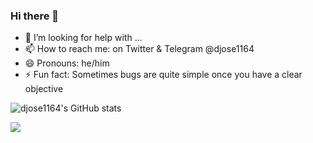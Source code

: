 ### Hi there 👋

- 🤔 I’m looking for help with ...
- 📫 How to reach me: on Twitter & Telegram @djose1164
- 😄 Pronouns: he/him
- ⚡ Fun fact: Sometimes bugs are quite simple once you have a clear objective

![djose1164's GitHub stats](https://github-readme-stats.vercel.app/api?username=djose1164&count_private=true&show_icon=true&theme=onedark)

![](https://komarev.com/ghpvc/?username=djose1164&color=blue)
